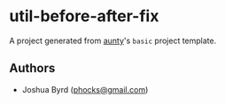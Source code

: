 # util-before-after-fix

A project generated from [aunty](https://github.com/abcnews/aunty)'s `basic` project template.

## Authors

- Joshua Byrd ([phocks@gmail.com](mailto:phocks@gmail.com))
